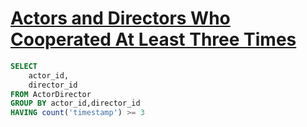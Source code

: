 # [Actors and Directors Who Cooperated At Least Three Times](https://leetcode.com/problems/actors-and-directors-who-cooperated-at-least-three-times/description/)

```sql
SELECT
    actor_id,
    director_id
FROM ActorDirector
GROUP BY actor_id,director_id
HAVING count('timestamp') >= 3
```